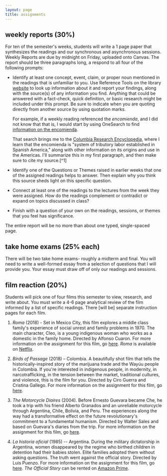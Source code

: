 ```yaml
---
layout: page
title: assignments
---
```


## weekly reports (30%)

For ten of the semester's weeks, students will write a 1 page paper that synthesizes the readings and
our synchronous and asynchronous sessions. Weekly Reports are due by midnight
on Friday, uploaded onto Canvas. The report should be three paragraphs long, a respond to all four of the
following prompts:

* Identify at least one concept, event, claim, or proper noun mentioned in the
  readings that is unfamiliar to you. Use Reference Tools on the library
  [website](https://www.lib.utk.edu/) to look up information about it and report
  your findings, along with the source(s) of any information you find. Anything
  that could be answered with a fact-check, quick definition, or basic research
  might be included under this prompt. Be sure to indicate when you are quoting
  directly from another source by using quotation marks.

  For example, if a weekly reading referenced the *encomienda*, and I did not
  know that that is, I would start by using OneSearch to find [information on the
  encomienda](https://utk-almaprimo.hosted.exlibrisgroup.com/primo-explore/search?query=any,contains,encomienda&tab=default_tab&search_scope=OneSearch&vid=01UTK&lang=en_US&offset=0).

  That search brings me to the [Columbia Research
  Encyclopedia](https://search.credoreference.com/content/entry/columency/encomienda/0),
  where I learn that the encomienda is "system of tributory labor established in
  Spanish America," along with other information on its origins and use in the
  Americas. I'll summarize this in my first paragraph, and then make sure to cite
  my source.[^1]

* Identify one of the Questions or Themes raised in earlier weeks that one of the
  assigned readings helps to answer. Then explain why you think this source sheds
  light on this specific question.
  
* Connect at least one of the readings to the lectures from the week they were
  assigned. How do the readings complement or contradict or expand on topics
  discussed in class?

* Finish with a question of your own on the readings, sessions, or themes that
  you feel has significance.

The entire report will be no more than about one typed, single-spaced page.

## take home exams (25% each)

There will be two take home exams- roughly a midterm and final. You will need
to write a well-formed essay from a selection of questions that I will provide
you. Your essay must draw off of only our readings and sessions.

## film reaction (20%)

Students will pick one of four films this semester to view, research, and write
about. You must write a 4-6 page analytical review of the film informed by
a list of specific readings. There [will be] separate instruction pages for
each film.

1. *Roma* (2018) - Set in Mexico City, this film explores a middle class
   family's experience of social unrest and family problems in 1970.
   The main character, Cleo, is a young indigenous woman who works as
   a domestic in the family home. Directed by Alfonso Cuaron. For more
   information on the assignment for this film, go
   [here](https://chadblack.net/2021MLA/roma/). *Roma* is available on
   [Netflix](https://www.netflix.com/title/80240715?s=i&trkid=13747225).

2. *Birds of Passage* (2018) – Colombia. A beautifully shot film that tells the
   historically-inspired story of the marijuana trade and the Wayúu people in
   Colombia. If you're interested in indigenous people, in modernity, in
   narcotrafficking, in the tension between the market, traditional cultures,
   and violence, this is the film for you. Directed by Ciro Guerra and Cristina
   Gallego. For more information on the assignment for this film, go
   [here](https://chadblack.net/2021MLA/birds/).

3. *The Motorcycle Diaires* (2004). Before Ernesto Guevara became Che, he took
   a trip with his friend Alberto Granados and an unreliable motorcycle through
   Argentina, Chile, Bolivia, and Peru. The experiences along the way had
   a transformative effect on the future revolutionary's commitment to
   a fundamental humanism. Directed by Walter Sales and based on Guevara's
   diaries from the trip. For more information on the assignment for this film,
   go [here](https://chadblack.net/2021MLA/motorcycle/).


4. *La historia oficial* (1985) -- Argentina. During the military
   dictatorship in Argentina, women disappeared by the regime who birthed
   children in detention had their babies stolen. Elite families adopted them
   without asking questions. The truth went against the official story.
   Directed by Luis Puenzo. For more information on the assignment for this
   film, go [here](https://chadblack.net/2021MLA/historia/). *The Official
   Story* can be rented on [Amazon
   Prime](https://www.amazon.com/Official-Story-Chunchuna-Villafa%C3%B1e/dp/B084HCGW9Y/ref=sr_1_1?dchild=1&keywords=la+historia+oficial&qid=1617039316&sr=8-1).
  



